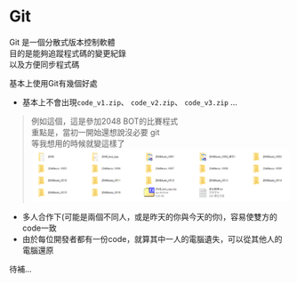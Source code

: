 # Git
Git 是一個分散式版本控制軟體  
目的是能夠追蹤程式碼的變更紀錄  
以及方便同步程式碼  

基本上使用Git有幾個好處
* 基本上不會出現`code_v1.zip`、 `code_v2.zip`、 `code_v3.zip` ...
> 例如這個，這是參加2048 BOT的比賽程式  
> 重點是，當初一開始還想說沒必要 git  
> 等我想用的時候就變這樣了  
> ![](./img/Git/2048_version.png)
* 多人合作下(可能是兩個不同人，或是昨天的你與今天的你)，容易使雙方的code一致
* 由於每位開發者都有一份code，就算其中一人的電腦遺失，可以從其他人的電腦還原

待補...
